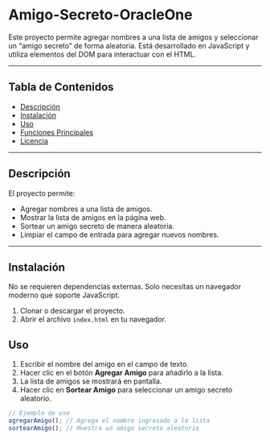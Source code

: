 # Amigo-Secreto-OracleOne
Este proyecto permite agregar nombres a una lista de amigos y seleccionar un “amigo secreto” de forma aleatoria. Está desarrollado en JavaScript y utiliza elementos del DOM para interactuar con el HTML.

---

## Tabla de Contenidos
- [Descripción](#descripción)  
- [Instalación](#instalación)  
- [Uso](#uso)  
- [Funciones Principales](#funciones-principales)  
- [Licencia](#licencia)  

---
## Descripción
El proyecto permite:  
- Agregar nombres a una lista de amigos.  
- Mostrar la lista de amigos en la página web.  
- Sortear un amigo secreto de manera aleatoria.  
- Limpiar el campo de entrada para agregar nuevos nombres.  

---

## Instalación
No se requieren dependencias externas. Solo necesitas un navegador moderno que soporte JavaScript.

1. Clonar o descargar el proyecto.  
2. Abrir el archivo `index.html` en tu navegador. 

## Uso
1. Escribir el nombre del amigo en el campo de texto.  
2. Hacer clic en el botón **Agregar Amigo** para añadirlo a la lista.  
3. La lista de amigos se mostrará en pantalla.  
4. Hacer clic en **Sortear Amigo** para seleccionar un amigo secreto aleatorio.  

```javascript
// Ejemplo de uso
agregarAmigo(); // Agrega el nombre ingresado a la lista
sortearAmigo(); // Muestra un amigo secreto aleatorio
